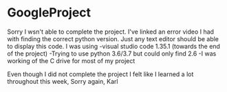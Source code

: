 # GoogleProject

Sorry I wsn't able to complete the project. I've linked an error video I had with finding the correct python version. Just any text editor should be able to display this code. 
I was using -visual studio code 1.35.1 (towards the end of the project)
            -Trying to use python 3.6/3.7 but could only find 2.6
            -I was working of the C drive for most of my project

Even though I did not complete the project I felt like I learned a lot throughout this week,
Sorry again,
Karl
